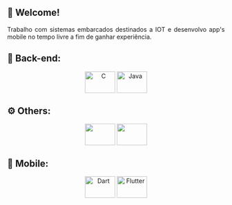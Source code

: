 ## 👻 Welcome!
<div style="display: inline_block" align="justify">
Trabalho com sistemas embarcados destinados a IOT e desenvolvo app's mobile no tempo livre a fim de ganhar experiência.
</div>

## 🧭 Back-end:
<div style="display: inline_block" align="center">
 <img align="center" alt="C" height="50" width="70" src="https://cdn.jsdelivr.net/gh/devicons/devicon/icons/c/c-original.svg"/>

 <img align="center" alt="Java" height="50" width="70" src="https://cdn.jsdelivr.net/gh/devicons/devicon/icons/java/java-original.svg"/>
</div>

## ⚙ Others:
<div style="display: inline_block" align="center">
          
  <img align="center" height="50" width="70" src="https://cdn.jsdelivr.net/gh/devicons/devicon/icons/windows8/windows8-original.svg" />
  
  <img align="center" height="50" width="70" src="https://cdn.jsdelivr.net/gh/devicons/devicon/icons/wordpress/wordpress-plain-wordmark.svg" />
          
       
 </div>

## 📱 Mobile:
<div style="display: inline_block" align="center">
 <img align="center" alt="Dart" height="50" width="70" src="https://cdn.jsdelivr.net/gh/devicons/devicon/icons/dart/dart-original.svg"/>
 <img align="center" alt="Flutter" height="50" width="70" src="https://cdn.jsdelivr.net/gh/devicons/devicon/icons/flutter/flutter-original.svg"/>
</div>

